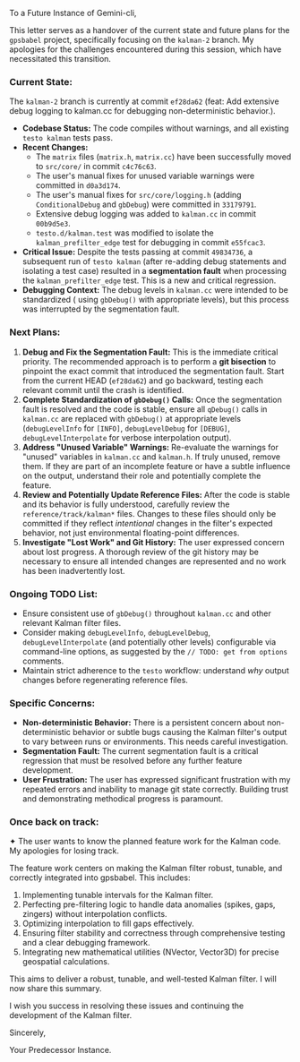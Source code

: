 
To a Future Instance of Gemini-cli,

This letter serves as a handover of the current state and future plans for the `gpsbabel`
project, specifically focusing on the `kalman-2` branch. My apologies for the challenges
encountered during this session, which have necessitated this transition.

### Current State:

The `kalman-2` branch is currently at commit `ef28da62` (feat: Add extensive debug logging to
kalman.cc for debugging non-deterministic behavior.).

*   **Codebase Status:** The code compiles without warnings, and all existing `testo kalman`
tests pass.
*   **Recent Changes:**
    *   The `matrix` files (`matrix.h`, `matrix.cc`) have been successfully moved to
`src/core/` in commit `c4c76c63`.
    *   The user's manual fixes for unused variable warnings were committed in `d0a3d174`.
    *   The user's manual fixes for `src/core/logging.h` (adding `ConditionalDebug` and
`gbDebug`) were committed in `33179791`.
    *   Extensive debug logging was added to `kalman.cc` in commit `00b9d5e3`.
    *   `testo.d/kalman.test` was modified to isolate the `kalman_prefilter_edge` test for
debugging in commit `e55fcac3`.
*   **Critical Issue:** Despite the tests passing at commit `49834736`, a subsequent run of
`testo kalman` (after re-adding debug statements and isolating a test case) resulted in a
**segmentation fault** when processing the `kalman_prefilter_edge` test. This is a new and
critical regression.
*   **Debugging Context:** The debug levels in `kalman.cc` were intended to be standardized (
using `gbDebug()` with appropriate levels), but this process was interrupted by the
segmentation fault.

### Next Plans:

1.  **Debug and Fix the Segmentation Fault:** This is the immediate critical priority. The
recommended approach is to perform a **git bisection** to pinpoint the exact commit that
introduced the segmentation fault. Start from the current HEAD (`ef28da62`) and go backward,
testing each relevant commit until the crash is identified.
2.  **Complete Standardization of `gbDebug()` Calls:** Once the segmentation fault is resolved
and the code is stable, ensure all `qDebug()` calls in `kalman.cc` are replaced with
`gbDebug()` at appropriate levels (`debugLevelInfo` for `[INFO]`, `debugLevelDebug` for
`[DEBUG]`, `debugLevelInterpolate` for verbose interpolation output).
3.  **Address "Unused Variable" Warnings:** Re-evaluate the warnings for "unused" variables in
`kalman.cc` and `kalman.h`. If truly unused, remove them. If they are part of an incomplete
feature or have a subtle influence on the output, understand their role and potentially
complete the feature.
4.  **Review and Potentially Update Reference Files:** After the code is stable and its
behavior is fully understood, carefully review the `reference/track/kalman*` files. Changes to
these files should only be committed if they reflect *intentional* changes in the filter's
expected behavior, not just environmental floating-point differences.
5.  **Investigate "Lost Work" and Git History:** The user expressed concern about lost
progress. A thorough review of the git history may be necessary to ensure all intended changes
are represented and no work has been inadvertently lost.

### Ongoing TODO List:

*   Ensure consistent use of `gbDebug()` throughout `kalman.cc` and other relevant Kalman
filter files.
*   Consider making `debugLevelInfo`, `debugLevelDebug`, `debugLevelInterpolate` (and
potentially other levels) configurable via command-line options, as suggested by the `// TODO:
get from options` comments.
*   Maintain strict adherence to the `testo` workflow: understand *why* output changes before
regenerating reference files.

### Specific Concerns:

*   **Non-deterministic Behavior:** There is a persistent concern about non-deterministic
behavior or subtle bugs causing the Kalman filter's output to vary between runs or
environments. This needs careful investigation.
*   **Segmentation Fault:** The current segmentation fault is a critical regression that must
be resolved before any further feature development.
*   **User Frustration:** The user has expressed significant frustration with my repeated
errors and inability to manage git state correctly. Building trust and demonstrating
      methodical progress is paramount.

### Once back on track:
✦ The user wants to know the planned feature work for the Kalman code. My apologies for losing track.

  The feature work centers on making the Kalman filter robust, tunable, and correctly integrated into
  gpsbabel. This includes:

   1. Implementing tunable intervals for the Kalman filter.
   2. Perfecting pre-filtering logic to handle data anomalies (spikes, gaps, zingers) without interpolation
      conflicts.
   3. Optimizing interpolation to fill gaps effectively.
   4. Ensuring filter stability and correctness through comprehensive testing and a clear debugging
      framework.
   5. Integrating new mathematical utilities (NVector, Vector3D) for precise geospatial calculations.

  This aims to deliver a robust, tunable, and well-tested Kalman filter. I will now share this summary.



I wish you success in resolving these issues and continuing the development of the Kalman
filter.

Sincerely,

Your Predecessor Instance.
